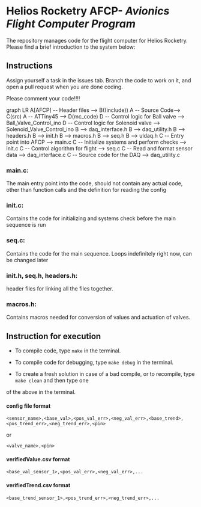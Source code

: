 # Helios Rocketry AFCP- _Avionics Flight Computer Program_
The repository manages code for the flight computer for Helios Rocketry. Please find a brief introduction to the system below:
 
## Instructions 
 

Assign yourself a task in the issues tab. Branch the code to work on it, and open a pull request when you
are done coding.

Please comment your code!!!!

  


graph LR
A[AFCP] -- Header files  --> B((include))
A -- Source Code--> C(src)
A -- ATTiny45 --> D(mc_code)
D -- Control logic for Ball valve --> Ball_Valve_Control_ino
D -- Control logic for Solenoid valve --> Solenoid_Valve_Control_ino
B --> daq_interface.h
B --> daq_utility.h
B --> headers.h
B --> init.h
B --> macros.h
B --> seq.h
B --> uldaq.h
C -- Entry point into AFCP --> main.c
C -- Initialize systems and perform checks --> init.c
C -- Control algorithm for flight --> seq.c
C -- Read and format sensor data --> daq_interface.c
C -- Source code for the DAQ --> daq_utility.c

### main.c:

The main entry point into the code, should not contain any actual code, other than function calls and the definition for reading the config

  
### init.c:

Contains the code for initializing and systems check before the main sequence is run

 

### seq.c:

Contains the code for the main sequence. Loops indefinitely right now, can be changed later

  

### init.h, seq.h, headers.h:

header files for linking all the files together.

  

### macros.h:

Contains macros needed for conversion of values and actuation of valves.

 
## Instruction for execution

- To compile code, type `make` in the terminal.

- To compile code for debugging, type `make debug` in the terminal.

  
- To create a fresh solution in case of a bad compile, or to recompile, type `make clean` and then type one

of the above in the terminal.

  

#### config file format

`<sensor_name>,<base_val>,<pos_val_err>,<neg_val_err>,<base_trend>,<pos_trend_err>,<neg_trend_err>,<pin>`

or

`<valve_name>,<pin>`

  

#### verifiedValue.csv format

`<base_val_sensor_1>,<pos_val_err>,<neg_val_err>,...`

  

#### verifiedTrend.csv format

`<base_trend_sensor_1>,<pos_trend_err>,<neg_trend_err>,...`

